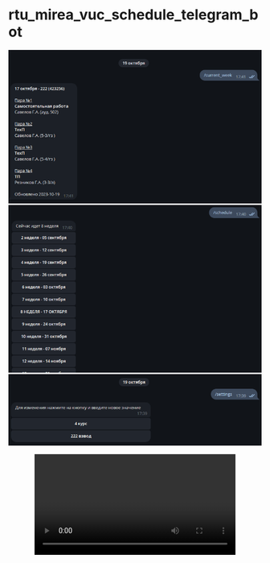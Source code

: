 # rtu_mirea_vuc_schedule_telegram_bot

![telegram-bot-current-week.png](assets%2Ftelegram-bot-current-week.png)
![telegram-bot-schedule.png](assets%2Ftelegram-bot-schedule.png)
![telegram-bot-settings.png](assets%2Ftelegram-bot-settings.png)

<div align="center">
  <video src="https://github.com/coolworld2049/rtu_mirea_vuc/assets/82733942/4cb5026e-5ba2-4772-a45e-6c40f6f86c1a" width="400"></video>
</div>
